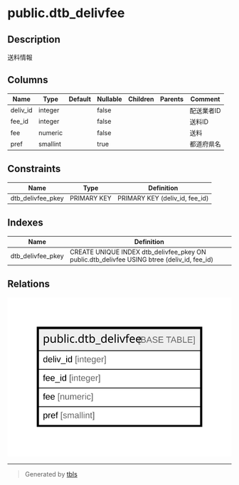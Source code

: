 # public.dtb_delivfee

## Description

送料情報

## Columns

| Name | Type | Default | Nullable | Children | Parents | Comment |
| ---- | ---- | ------- | -------- | -------- | ------- | ------- |
| deliv_id | integer |  | false |  |  | 配送業者ID |
| fee_id | integer |  | false |  |  | 送料ID |
| fee | numeric |  | false |  |  | 送料 |
| pref | smallint |  | true |  |  | 都道府県名 |

## Constraints

| Name | Type | Definition |
| ---- | ---- | ---------- |
| dtb_delivfee_pkey | PRIMARY KEY | PRIMARY KEY (deliv_id, fee_id) |

## Indexes

| Name | Definition |
| ---- | ---------- |
| dtb_delivfee_pkey | CREATE UNIQUE INDEX dtb_delivfee_pkey ON public.dtb_delivfee USING btree (deliv_id, fee_id) |

## Relations

![er](public.dtb_delivfee.svg)

---

> Generated by [tbls](https://github.com/k1LoW/tbls)
